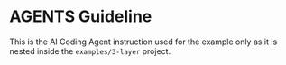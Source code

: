 # AGENTS Guideline
This is the AI Coding Agent instruction used for the example only as it is nested inside the `examples/3-layer` project.